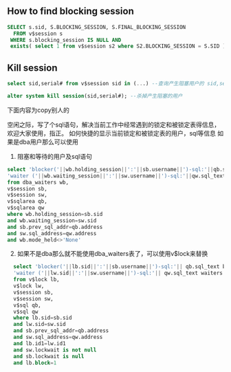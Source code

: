 ## How to find blocking session

```sql
SELECT s.sid, S.BLOCKING_SESSION, S.FINAL_BLOCKING_SESSION
  FROM v$session s 
 WHERE s.blocking_session IS NULL AND
 exists( select 1 from v$session s2 where S2.BLOCKING_SESSION = S.SID );
```

## Kill session

```sql
select sid,serial# from v$session sid in (...) --查询产生阻塞用户的 sid,serial#,然后

alter system kill session(sid,serial#); --杀掉产生阻塞的用户
```


  下面内容为copy别人的
 
  空闲之际，写了个sql语句，解决当前工作中经常遇到的锁定和被锁定表得信息，欢迎大家使用，指正。
  如何快捷的显示当前锁定和被锁定表的用户，sql等信息
  如果是dba用户那么可以使用
  
  1. 阻塞和等待的用户及sql语句 
  ```sql
  select 'blocker('||wb.holding_session||':'||sb.username||')-sql:'||qb.sql_text blockers,sb.machine,sb.terminal,
  'waiter ('||wb.waiting_session||':'||sw.username||')-sql:'||qw.sql_text waiters ,sw.machine,sb.terminal
  from dba_waiters wb,
  v$session sb,
  v$session sw,
  v$sqlarea qb,
  v$sqlarea qw
  where wb.holding_session=sb.sid
  and wb.waiting_session=sw.sid
  and sb.prev_sql_addr=qb.address
  and sw.sql_address=qw.address
  and wb.mode_held<>'None' 
```
  2. 如果不是dba那么就不能使用dba_waiters表了，可以使用v$lock来替换

```sql
  select 'blocker('||lb.sid||':'||sb.username||')-sql:'|| qb.sql_text blockers,sb.machine,sb.terminal,sb.logon_time,
  'waiter ('||lw.sid||':'||sw.username||')-sql:'|| qw.sql_text waiters ,sw.machine,sw.terminal,sw.logon_time
  from v$lock lb, 
  v$lock lw,
  v$session sb, 
  v$session sw,
  v$sql qb, 
  v$sql qw
  where lb.sid=sb.sid
  and lw.sid=sw.sid
  and sb.prev_sql_addr=qb.address
  and sw.sql_address=qw.address
  and lb.id1=lw.id1
  and sw.lockwait is not null
  and sb.lockwait is null
  and lb.block=1 
 ```


